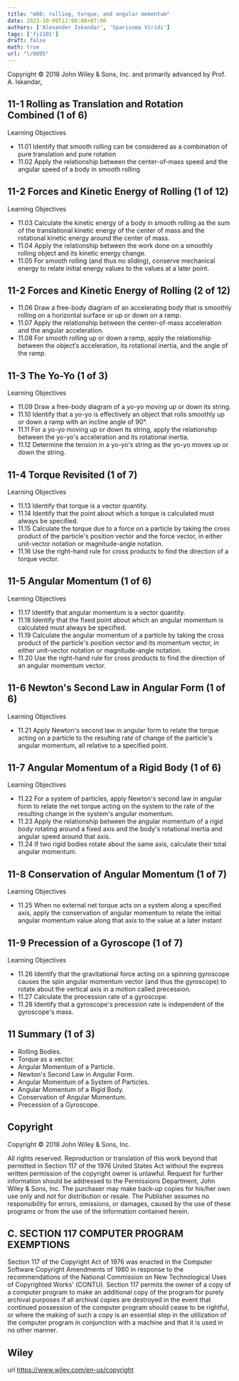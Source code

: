 ```yaml
---
title: "m08: rolling, torque, and angular momentum"
date: 2023-10-09T12:00:00+07:00
authors: ['Alexander Iskandar', 'Sparisoma Viridi']
tags: ['fi1101']
draft: false
math: true
url: "l/0095"
---
```

Copyright © 2018 John Wiley & Sons, Inc. and primarily advanced by Prof. A. Iskandar[.](https://cdn-edunex.itb.ac.id/52883-Elementary-Physics-IA/190757-Gerak-menggelinding-torsi-momentum-sudut/1696347658680_Handout-FI-1101-Module_08---ch11.pdf)


## 11-1 Rolling as Translation and Rotation Combined (1 of 6)
Learning Objectives
+ 11.01 Identify that smooth rolling can be considered as a
combination of pure translation and pure rotation
+ 11.02 Apply the relationship between the center-of-mass
speed and the angular speed of a body in smooth rolling


## 11-2 Forces and Kinetic Energy of Rolling (1 of 12)
Learning Objectives
+ 11.03 Calculate the kinetic energy of a body in smooth rolling
as the sum of the translational kinetic energy of the
center of mass and the rotational kinetic energy around
the center of mass.
+ 11.04 Apply the relationship between the work done on a
smoothly rolling object and its kinetic energy change.
+ 11.05 For smooth rolling (and thus no sliding), conserve
mechanical energy to relate initial energy values to the
values at a later point.


## 11-2 Forces and Kinetic Energy of Rolling (2 of 12)
+ 11.06 Draw a free-body diagram of an accelerating body that
is smoothly rolling on a horizontal surface or up or
down on a ramp.
+ 11.07 Apply the relationship between the center-of-mass
acceleration and the angular acceleration.
+ 11.08 For smooth rolling up or down a ramp, apply the
relationship between the object’s acceleration, its
rotational inertia, and the angle of the ramp.


## 11-3 The Yo-Yo (1 of 3)
Learning Objectives
+ 11.09 Draw a free-body diagram of a yo-yo moving up or
down its string.
+ 11.10 Identify that a yo-yo is effectively an object that rolls
smoothly up or down a ramp with an incline angle of
90°.
+ 11.11 For a yo-yo moving up or down its string, apply the
relationship between the yo-yo's acceleration and its
rotational inertia.
+ 11.12 Determine the tension in a yo-yo's string as the yo-yo
moves up or down the string.


## 11-4 Torque Revisited (1 of 7)
Learning Objectives
+ 11.13 Identify that torque is a vector quantity.
+ 11.14 Identify that the point about which a torque is calculated
must always be specified.
+ 11.15 Calculate the torque due to a force on a particle by
taking the cross product of the particle's position vector
and the force vector, in either unit-vector notation or
magnitude-angle notation.
+ 11.16 Use the right-hand rule for cross products to find the
direction of a torque vector.


## 11-5 Angular Momentum (1 of 6)
Learning Objectives
+ 11.17 Identify that angular momentum is a vector quantity.
+ 11.18 Identify that the fixed point about which an angular
momentum is calculated must always be specified.
+ 11.19 Calculate the angular momentum of a particle by taking
the cross product of the particle's position vector and its
momentum vector, in either unit-vector notation or
magnitude-angle notation.
+ 11.20 Use the right-hand rule for cross products to find the
direction of an angular momentum vector.


## 11-6 Newton's Second Law in Angular Form (1 of 6)
Learning Objectives
+ 11.21 Apply Newton's second law in angular form to
relate the torque acting on a particle to the resulting
rate of change of the particle's angular momentum,
all relative to a specified point.


## 11-7 Angular Momentum of a Rigid Body (1 of 6)
Learning Objectives
+ 11.22 For a system of particles, apply Newton's second law in
angular form to relate the net torque acting on the system to
the rate of the resulting change in the system's angular
momentum.
+ 11.23 Apply the relationship between the angular momentum of a
rigid body rotating around a fixed axis and the body's
rotational inertia and angular speed around that axis.
+ 11.24 If two rigid bodies rotate about the same axis, calculate their
total angular momentum.


## 11-8 Conservation of Angular Momentum (1 of 7)
Learning Objectives
+ 11.25 When no external net torque acts on a system along
a specified axis, apply the conservation of angular
momentum to relate the initial angular momentum
value along that axis to the value at a later instant


## 11-9 Precession of a Gyroscope (1 of 7)
Learning Objectives
+ 11.26 Identify that the gravitational force acting on a spinning
gyroscope causes the spin angular momentum vector (and
thus the gyroscope) to rotate about the vertical axis in a
motion called precession.
+ 11.27 Calculate the precession rate of a gyroscope.
+ 11.28 Identify that a gyroscope's precession rate is independent of
the gyroscope's mass.


## 11 Summary (1 of 3)
+ Rolling Bodies.
+ Torque as a vector.
+ Angular Momentum of a Particle.
+ Newton's Second Law in Angular Form.
+ Angular Momentum of a System of Particles.
+ Angular Momentum of a Rigid Body.
+ Conservation of Angular Momentum.
+ Precession of a Gyroscope.


## Copyright
Copyright © 2018 John Wiley & Sons, Inc.

All rights reserved. Reproduction or translation of this work beyond that permitted in Section 117 of the 1976 United States Act without the express written permission of the copyright owner is unlawful. Request for further information should be addressed to the Permissions Department, John Wiley & Sons, Inc. The purchaser may make back-up copies for his/her own use only and not for distribution or resale. The Publisher assumes no responsibility for errors, omissions, or damages, caused by the use of these programs or from the use of the information contained herein.


## C. SECTION 117 COMPUTER PROGRAM EXEMPTIONS
Section 117 of the Copyright Act of 1976 was enacted in the Computer Software Copyright Amendments of 1980 in response to the recommendations of the National Commission on New Technological Uses of Copyrighted Works' (CONTU). Section 117 permits the owner of a copy of a computer program to make an additional copy of the program for purely archival purposes if all archival copies are destroyed in the event that continued possession of the computer program should cease to be rightful, or where the making of such a copy is an essential step in the utilization of the computer program in conjunction with a machine and that it is used in no other manner.


## Wiley
url https://www.wiley.com/en-us/copyright